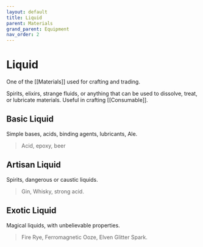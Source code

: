 ```yaml
---
layout: default
title: Liquid
parent: Materials
grand_parent: Equipment
nav_order: 2
---
```

# Liquid
One of the [[Materials]] used for crafting and trading.

Spirits, elixirs, strange fluids, or anything that can be used to dissolve, treat, or lubricate materials. Useful in crafting [[Consumable]].

## Basic Liquid
Simple bases, acids, binding agents, lubricants, Ale.

> Acid, epoxy, beer

## Artisan Liquid
Spirits, dangerous or caustic liquids.

> Gin, Whisky, strong acid.

## Exotic Liquid
Magical liquids, with unbelievable properties.

> Fire Rye, Ferromagnetic Ooze, Elven Glitter Spark.